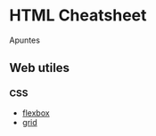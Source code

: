 # HTML Cheatsheet
Apuntes

## Web utiles
### CSS
- [flexbox](https://css-tricks.com/snippets/css/a-guide-to-flexbox/) 
- [grid](https://css-tricks.com/snippets/css/complete-guide-grid/)
